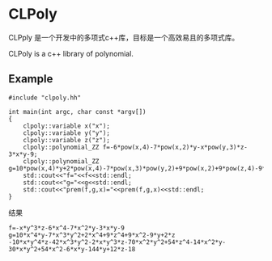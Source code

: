 # CLPoly

CLPply 是一个开发中的多项式c++库，目标是一个高效易且的多项式库。

CLPoly is a c++ library of polynomial.

## Example

```
#include "clpoly.hh"

int main(int argc, char const *argv[])
{
    clpoly::variable x("x");
    clpoly::variable y("y");
    clpoly::variable z("z");
    clpoly::polynomial_ZZ f=-6*pow(x,4)-7*pow(x,2)*y-x*pow(y,3)*z-3*x*y-9;
    clpoly::polynomial_ZZ g=10*pow(x,4)*y+2*pow(x,4)-7*pow(x,3)*pow(y,2)+9*pow(x,2)+9*pow(z,4)-9*y+2*z;
    std::cout<<"f="<<f<<std::endl;
    std::cout<<"g="<<g<<std::endl;
    std::cout<<"prem(f,g,x)="<<prem(f,g,x)<<std::endl;
}
```
结果
```
f=-x*y^3*z-6*x^4-7*x^2*y-3*x*y-9
g=10*x^4*y-7*x^3*y^2+2*x^4+9*z^4+9*x^2-9*y+2*z
-10*x*y^4*z-42*x^3*y^2-2*x*y^3*z-70*x^2*y^2+54*z^4-14*x^2*y-30*x*y^2+54*x^2-6*x*y-144*y+12*z-18
```
